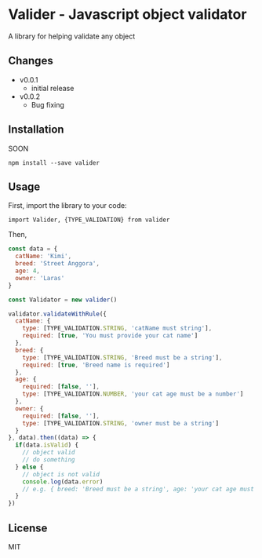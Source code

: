 # Valider - Javascript object validator

A library for helping validate any object

## Changes

- v0.0.1
  - initial release
- v0.0.2
  - Bug fixing

## Installation

SOON

`npm install --save valider`

## Usage

First, import the library to your code:

`import Valider, {TYPE_VALIDATION} from valider`

Then,

```Javascript
const data = {
  catName: 'Kimi',
  breed: 'Street Anggora',
  age: 4,
  owner: 'Laras'
}

const Validator = new valider()

validator.validateWithRule({
  catName: {
    type: [TYPE_VALIDATION.STRING, 'catName must string'],
    required: [true, 'You must provide your cat name']
  },
  breed: {
    type: [TYPE_VALIDATION.STRING, 'Breed must be a string'],
    required: [true, 'Breed name is required']
  },
  age: {
    required: [false, ''],
    type: [TYPE_VALIDATION.NUMBER, 'your cat age must be a number']
  },
  owner: {
    required: [false, ''],
    type: [TYPE_VALIDATION.STRING, 'owner must be a string']
  }
}, data).then((data) => {
  if(data.isValid) {
    // object valid
    // do something
  } else {
    // object is not valid
    console.log(data.error)
    // e.g. { breed: 'Breed must be a string', age: 'your cat age must be a number' }
  }
})

```

## License

MIT
